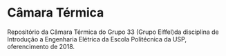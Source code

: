 # Câmara Térmica

Repositório da Câmara Térmica do Grupo 33 (Grupo Eiffel)da disciplina de Introdução a Engenharia Elétrica da Escola Politécnica da USP, oferencimento de 2018.